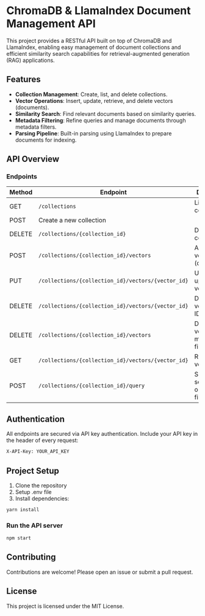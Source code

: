 # ChromaDB & LlamaIndex Document Management API

This project provides a RESTful API built on top of ChromaDB and LlamaIndex, enabling easy management of document collections and efficient similarity search capabilities for retrieval-augmented generation (RAG) applications.

## Features

- **Collection Management**: Create, list, and delete collections.
- **Vector Operations**: Insert, update, retrieve, and delete vectors (documents).
- **Similarity Search**: Find relevant documents based on similarity queries.
- **Metadata Filtering**: Refine queries and manage documents through metadata filters.
- **Parsing Pipeline**: Built-in parsing using LlamaIndex to prepare documents for indexing.

## API Overview

### Endpoints

| Method | Endpoint                                                 | Description                                |
|--------|----------------------------------------------------------|--------------------------------------------|
| GET | `/collections`                                             | List all collections |
| POST | Create a new collection |
| DELETE | `/collections/{collection_id}` | Delete a collection. |
| POST | `/collections/{collection_id}/vectors` | Add new vectors (documents). |
| PUT | `/collections/{collection_id}/vectors/{vector_id}` | Update or upsert vectors. |
| DELETE | `/collections/{collection_id}/vectors/{vector_id}` | Delete vectors by ID. |
| DELETE | `/collections/{collection_id}/vectors` | Delete vectors by metadata filters. |
| GET | `/collections/{collection_id}/vectors/{vector_id}` | Retrieve vector by ID. |
| POST | `/collections/{collection_id}/query` | Similarity search with optional filters. |

## Authentication

All endpoints are secured via API key authentication. Include your API key in the header of every request:

```bash
X-API-Key: YOUR_API_KEY
```

## Project Setup

1. Clone the repository
2. Setup .env file
3. Install dependencies:

```bash
yarn install
```

### Run the API server

```bash
npm start
```

## Contributing

Contributions are welcome! Please open an issue or submit a pull request.

## License

This project is licensed under the MIT License.